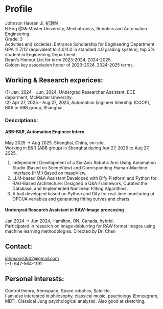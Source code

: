 # Profile
Johnson Haoran Ji, 纪灏然\
B.Eng @McMaster University, Mechatronics, Robotics and Automation Engineering.\
Grade: 3\
Activities and societies: Entrance Scholarship for Engineering Department.\
GPA 11.7/12 (equivalent to 4.0/4.0 in standard 4.0 grading system), top 3% student in Engineering Department.\
Dean's Honour List for term 2023-2024, 2024-2025.\
Golden key association honor of 2023-2024, 2024-2025 terms.

## Working & Research experices:
(1) Jan, 2024 - Jun, 2024, Undergrad Researcher Assistant, ECE deparment, McMaster University.\
(2) Apr 27, 2025 - Aug 27, 2025, Automation Engineer Intership (COOP), B&R in ABB group, Shanghai.
### Descriptions:
#### ABB-B&R, Automation Engineer Intern
May 2025 -> Aug 2025. Shanghai, China, on-site.\
Working in B&R (ABB group) in Shanghai during Apr 27, 2025 to Aug 27, 2025.
1. Independent Development of a Six-Axis Robotic Arm Using Automation Studio (Based on SceneView) and Corresponding Human-Machine Interface (HMI) Based on mappView.
2. LLM-based Q&A Assistant Developed with Dify Platform and Python for RAG-Based Architecture: Designed a Q&A Framework, Curated the Database, and Implemented Nonlinear Fitting Algorithms.
3. A tool developed based on Python and Dify for real-time monitoring of OPCUA variables and generating fitting curves and charts.

#### Undergrad Research Assistant in RAW-Image processing
Jan 2024 -> Jun 2024, Hamilton, ON, Canada, hybrid.\
Participated in research on image deblurring for RAW format images using machine learning methodologies. Directed by Dr. Chen

## Contact:
johnsonji0602@gmail.com\
(+1) 647-564-1191

## Personal interests:
Control theory, Aerospace, Space robotics, Satellite.\
I am also interested in philosophy, classical music, psychology (Enneagram, MBTI, Classical Jung psychological analysis). Also good at sketching.
